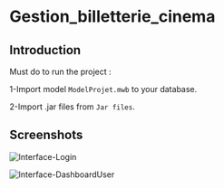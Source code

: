 # Gestion_billetterie_cinema
## Introduction
Must do to run the project :

1-Import model `ModelProjet.mwb` to your database.

2-Import .jar files from `Jar files`.

## Screenshots
![Interface-Login](https://i.ibb.co/sPvGFcd/1.jpg)

![Interface-DashboardUser](https://i.ibb.co/pPHfBTq/2.jpg)
